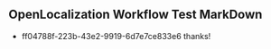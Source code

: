## OpenLocalization Workflow Test MarkDown
* ff04788f-223b-43e2-9919-6d7e7ce833e6 
thanks!<!--HONumber=Feb16_HO4-->

